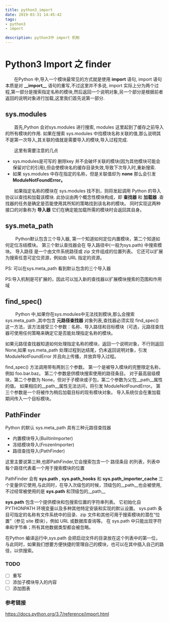 ```yaml
---
title: python3_import
date: 2019-03-31 14:45:42
tags:
- python3
- import

description: python3中 import 机制
---
```


# Python3 Import 之 finder
&ensp;&ensp;&ensp;&ensp;在Python 中,导入一个模块最常见的方式就是使用 __import__ 语句, import 语句本质是对 __\_\_import\_\___ 语句的重写,不过这里并不多说, import 实际上分为两个过程,第一部分是搜索指定名称的模块,然后返回一个说明对象,另一个部分是根据前者返回的说明对象进行加载,这里我们首先说第一部分.

## sys.modules
&ensp;&ensp;&ensp;&ensp;首先,Python 会对sys.modules 进行搜索, modules 这里起到了缓存之前导入的所有模块的作用. 如果在搜索 sys.modules 中找模块名称关联的值,那么说明其不是第一次导入,其关联的值就是需要导入的模块,导入过程完成.

&ensp;&ensp;&ensp;&ensp;这里有需要注意的几点
- sys.modules是可写的 删除key 并不会破坏关联的模块(因为其他模块可能会保留对它的引用),但会使模块名的缓存目录失效,导致下次导入时,重新搜索.
- 如果 sys.modules 中存在指定的名称，但是关联值却为 __none__ 那么会引发 __ModuleNotFoundError。__

&ensp;&ensp;&ensp;&ensp;如果指定名称的模块在 sys.modules 找不到，则将发起调用 Python 的导入协议以查找和加载该模块. 此协议由两个概念性模块构成，即 __查找器__ 和 __加载器__ .查找器的任务是确定是否能使用其所知的策略找到该名称的模块。 同时实现这两种接口的对象称为 __导入器__ 它们在确定能加载所需的模块时会返回其自身。

## sys.meta_path
&ensp;&ensp;&ensp;&ensp; Python默认包含三个导入器, 第一个知道如何定位内置模块，第二个知道如何定位冻结模块。 第三个默认查找器会在 导入路径中(一般为sys.path) 中搜索模块。 导入路径 是一个由文件系统路径或 zip 文件组成的位置列表。 它还可以扩展为搜索任意可定位资源，例如由 URL 指定的资源。

PS: 可以在sys.meta_path 看到默认包含的三个导入器

PS:导入机制是可扩展的，因此可以加入新的查找器以扩展模块搜索的范围和作用域

## find_spec()
&ensp;&ensp;&ensp;&ensp; Python 中,如果你在sys.modules中无法找到模块,那么会搜索sys.meta_path ,其中包含 __元路径查找器__ 对象列表,查找器必须实现 find_spec() 这一方法，该方法接受三个参数：名称、导入路径和目标模块（可选，元路径查找器可使用任何策略来确定它是否能处理指定名称的模块。

如果元路径查找器知道如何处理指定名称的模块，返回一个说明对象，不行则返回None,如果 sys.meta_path 处理过程到达结尾，仍未返回说明对象，引发ModuleNotFoundError 并且向上传播，并放弃导入过程。

find_spec() 方法调用带有两到三个参数。 第一个是被导入模块的完整限定名称，例如 foo.bar.baz。 第二个参数是供模块搜索使用的路径条目。 对于最高层级模块，第二个参数为 None，但对于子模块或子包，第二个参数为父包__path__属性的值。 如果相应的__path__属性无法访问，将引发 ModuleNotFoundError。 第三个参数是一个将被作为稍后加载目标的现有模块对象。 导入系统仅会在重加载期间传入一个目标模块。

## PathFinder
Python 的默认 sys.meta_path 具有三种元路径查找器
- 内置模块导入(BuiltinImporter)
- 冻结模块导入(FrozenImporter)
- 路径查找导入(PathFinder)

这里主要说第三种,也即PathFinder,它会搜索包含一个 路径条目 的列表，列表中每个路径代表着一个用于搜索模块的位置

PathFinder 会有 __sys.path__ , __sys.path_hooks__ 和 __sys.path_importer_cache__ 三个变量供它使用,与此同时，在导入次级包的时候，顶级包的__path__也会被使用,不过经常被使用的是 __sys.path__ 和顶级包的__path__

__sys.path__ 包含一个提供模块和包搜索位置的字符串列表。 它初始化自 PYTHONPATH 环境变量以及多种其他特定安装和实现的默认设置。 sys.path 条目可指定的名称有文件系统中的目录、zip 文件和其他可用于搜索模块的潜在“位置”（参见 site 模块），例如 URL 或数据库查询等。 在 sys.path 中只能出现字符串和字节串；所有其他数据类型都会被忽略。

在Python 编译运行中,sys.path 会把启动文件的目录放在这个列表中的第一位，
与此同时，如果我们想要方便快捷的管理自己的模块，也可以在其中插入自己的路径，以供搜索。

### TODO
- [ ] 重写
- [ ] 添加子模块导入的内容
- [ ] 添加图表

### 参考链接
https://docs.python.org/3.7/reference/import.html